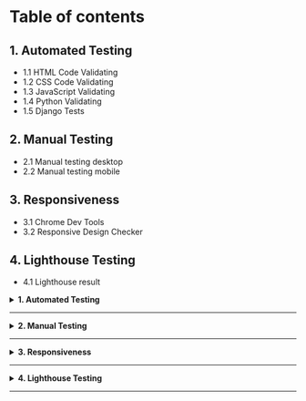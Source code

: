 # **Table of contents** #

## **1. Automated Testing** ##

* 1.1 HTML Code Validating
* 1.2 CSS Code Validating
* 1.3 JavaScript Validating
* 1.4 Python Validating
* 1.5 Django Tests

## **2. Manual Testing** ##

* 2.1 Manual testing desktop
* 2.2 Manual testing mobile

## **3. Responsiveness** ##

* 3.1 Chrome Dev Tools
* 3.2 Responsive Design Checker

## **4. Lighthouse Testing** ##

* 4.1 Lighthouse result

<!-- markdownlint-disable MD033 -->
<details>
<summary><strong>
1. Automated Testing
</strong></summary>
<br>

### 1.1 HTML Code Validating ###

**All of the HTML files were tested on the [W3C HTML Markup Validation website](https://validator.w3.org/)**

    1. Although I could've tested each specific page of the deployed project using `View page source`, and then copying the html for the validator, I opted for the raw html files for accuracy's sake. The html files that were tested are - base.html, index.html, profile.html, event_form.html, event_detail.html, comment_edit.html, login.html, logout.html and signup.html.
    
    2. In each case a similar Error was shown, for example - `Error: Bad value {% url 'event_detail' slug=event.slug %}`.
    This can be ignored as the {% %} tags are Django template syntax, which the W3C validator does not understand. It expects rendered HTML, not templates.

    3. In each case a similar Error was shown, for example - `Error: Non-space characters found without seeing a doctype first. Expected <!DOCTYPE html>`. This can also be ignored due to the raw file being written using Django template syntax.

    ![Django error image 1](static/images/django-error-one.png)

    ![Django error image 2](static/images/django-error-two.png)

    ![Django error image 3](static/images/django-error-three.png)

    ![Django error image 4](static/images/django-error-four.png)

    4. Such errors are repeated in all the tests for each file, all of which can be ignored since django's {% %} and {{ }} syntax lines never go to the browser. When Django renders the page, it replaces them with real HTML code.

    5. Other than the django-syntax errors and infos, no other errors occured during the testing process of the files mentioned above.

### 1.2 CSS Code Validating ###

* The only CSS file was tested on the [W3C CSS  Validation website](https://jigsaw.w3.org/css-validator/)

    1. No errors or issues were returned after running the code present in the style.css file.

    ![CSS Validation](static/images/css-validation.png)

### 1.3 JavaScript Validating ###

* The testing for the comments.js and events.js files was carried out on [JShint.com](https://jshint.com/)

    1. At first jshint was showing `'const' is available in ES6 (use 'esversion: 6') or Mozilla JS extensions (use moz).`, `'arrow function syntax (=>)' is only available in ES6 (use 'esversion: 6').`. I added `/* jshint esversion: 6 */` above the code snippets which allows jshint to check ES6 features.
    2. No errors or issues were returned after running the code present in the above mentioned files.

    ![JavaScript Validation](static/images/eventify-jshint.png)

### 1.4 Python Validating ###

* The testing for the python files were carried out on [Code Institute Python Linter](https://pep8ci.herokuapp.com/)

    1. Main settings.py file - Some of the lines are highlighted as being greater than 79 characters, however the code highlighted was created when I created the project and are the setup settings Django created, therefore they will be ignored as I did not write them and don't want to adjust them lest they should disrupt the app files.

    ![Settings.py Validation](static/images/settings-test.png)

    2. The other python files that were tested from the `events`, `eventify` and `about` apps are as follows -

        * manage.py
        * urls.py
        * admin.py
        * forms.py
        * models.py
        * test_forms.py
        * test-views.py
        * views.py
        * tests.py

    3. The results show no errors for each of these files.

    ![Python files validation](static/images/no-error-pep8.png)

### 1.5 Django Tests ###

* I have created automated Django tests in each django app in this project. The tests can be found in the tests.py file in `about` app, test_forms.py and test_views.py from `events` app.

* The django tests can be run in the terminal all at once by running the command `python manage.py test`.

* Tests can also be run app by app. To run a specific app test, `about` app for example, run the bash command `python manage.py test about`.

* The application includes tests for -

1. **View Tests**
    * Verifies redirects for unauthenticated users
    * Tests proper attendance status updates for logged-in users
    * Confirms database records are created correctly
    * Tests event creation workflow for authenticated users
    * Validates form submission and redirects
    * Verifies creator assignment and field population
    * Tests comment submission functionality
    * Verifies comment-author-event relationships
    * Ensures proper status codes and template rendering
    * Ensures comments are showed or not based on the approval status

2. **Form Tests**
    * Tests valid form submissions
    * Verifies required field validation
    * Checks error messages for invalid data
    * Tests for required fields in the comment body (although not present in the actual app)

3. **About Tests**
    * Tests for the about page status code
    * Ensures the template is properly loaded

![Django App Tests](static/images/django-app-tests.png)

</details>

---

<details>
<summary><strong>
2. Manual Testing
</strong></summary>
<br>

### 2.1 Manual testing desktop ###

* All desktop testing was carried out on Chrome, FireFox, OperaGX and Edge. Results listed below will apply to all browsers unless highlighted as otherwise.
* **The Homepage**
    1. The homepage is rendering correctly as intended
    2. Clicking the Eventify label in the top left brings the user back to the home page
    3. Clicking on Register, Login and About link on the navbar takes me to thier respective pages
    4. If not logged in, clicking on Profile link takes me to the Register page
    5. All the events (Upcoming, Past and All) events are shown correctly based on their date.
    6. Upcoming, Past and All buttons sorts out the events correctly
    7. Clicking on an event link takes me to the Event Details page
    8. The pagination is correctly shown and works as intended

* **Event Details Page**
    1. The page renders correctly as intended
    2. Clicking on Edit takes me to the Edit Event page and clicking on Save button takes me back to Event Details page
    3. Delete button shows a modal for safety
    4. Attendance button works perfectly
    5. Typing a comment and submitting works as intended and shows approval status
    6. Clicking on Edit on my comment takes me to edit comment page and pressing Update button returns me accurately
    7. Delete comment button shows a safety modal as intended

* **Profile Page**
    1. The page renders correctly
    2. My username is shown accurately
    3. My created events are listed properly
    4. My Attending, Maybe and Not Attending events are also perfectly listed
    5. Change password section works as intended as it doesnt let me leave a black field if I press Update
    6. Change Password functionality works properly

* **About Page**
    1. The page being correctly loaded shows a picture of me and lets users know a little bit about myself
    2. The collaboration form doesn't let me leave any elements blank if I click Send
    3. After filling the collab form and pressing Send, I checked my email and accurately recieved the mesasge with the user's name and email
    4. I can also see the notification at the bottom that my message has been sent.

* **Logout Page**
    1. Clicking on Logout page takes me to sign-out page
    2. Confirmation for signing out is portrayed accurately
    3. Clicking on Sign Out button redirects me to the homepage as anonymous user with restricted access

* **Admin Page**
    1. If I add '/admin' after the main link, the admin page renders accurately
    2. If I am not logged in as admin, I am not allowed to access the page as intended
    3. From admin panel I can -
        * see/delete all the users and their emails (not passwords).
        * check each user's permissions (staff status/superuser), active status, last login times etc.
        * see/edit/delete all the events
        * approve/delete comments by users
        * change/delete attendance status of users

### 2.2 Manual testing mobile ###

Mobile testing was carried out on the following devices:<br>

1. iPhone SE/12 Pro/14 Pro Max (Via Chrome Dev Tools)
2. iPad Mini/Air/Pro (Via Chrome Dev Tools)
3. Samsung Galaxy A40/A52/A54
4. Samsung Galaxy S20 Ultra
5. Samsung Galaxy Tab 7
6. Surface Pro 7 (Via Chrome Dev Tools)
7. Samsung Galaxy Z Fold 5

* To prevent repetition of the desktop results, I have only stated the exceptions for mobile usecases.
* All mobile testing was carried out on Chrome, FireFox, Opera and Brave browsers.
    1. The navbar for mobile screens is transformed into a dropdown menu containing all the links
    2. The resolution of images are prefectly rendered
    3. All the pages and their functionalities works properly

</details>

---

<details>
<summary><strong>
3. Responsiveness
</strong></summary>
<br>

### 3.1 Chrome Dev Tools ###

* I have checked the site on google dev tools for responsiveness on screen sizes ranging from a maximum size of 2560px X 1969px down to a minimum of 320px X 480px. The site is functioning as intended.

### 3.2 Responsive Design Checker ###

* I have also checked the site on the website [Responsive Design Checker](https://responsivedesignchecker.com/) on all of the pages that are available and the site is functioning as intended.

![Responsive site](static/images/responsiveness.png)

![Am I responsive](static/images/eventify-responsive.png)

</details>

---

<details>
<summary><strong>
4. Lighthouse Testing
</strong></summary>
<br>

## 4.1 Lighthouse result ##

* I confirmed that the colors and fonts used in this website are easy to read and accessible by running this page through Lighthouse in Chrome DevTools.
* The performance also shows promise as I intend to further develop this project into a better version of what it is today.

    ![Lighthouse](static/images/eventify-Lighthouse.png)

</details>

---
